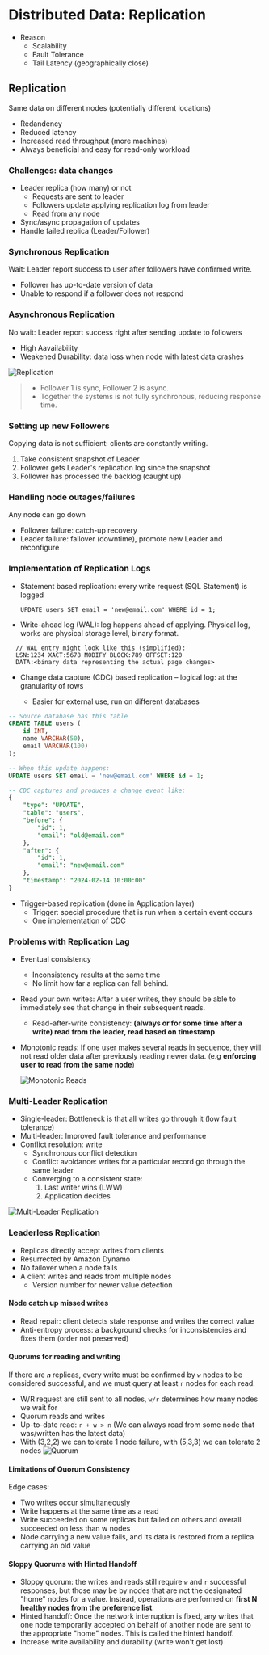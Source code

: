# Distributed Data: Replication

- Reason
  - Scalability
  - Fault Tolerance
  - Tail Latency (geographically close)

## Replication

Same data on different nodes (potentially different locations)

- Redandency
- Reduced latency
- Increased read throughput (more machines)
- Always beneficial and easy for read-only workload

### Challenges: data changes

- Leader replica (how many) or not
  - Requests are sent to leader
  - Followers update applying replication log from leader
  - Read from any node
- Sync/async propagation of updates
- Handle failed replica (Leader/Follower)

### Synchronous Replication

Wait: Leader report success to user after followers have confirmed write.

- Follower has up-to-date version of data
- Unable to respond if a follower does not respond

### Asynchronous Replication

No wait: Leader report success right after sending update to followers

- High Aavailability
- Weakened Durability: data loss when node with latest data crashes

![Replication](assets/replication.png)

> - Follower 1 is sync, Follower 2 is async.
> - Together the systems is not fully synchronous, reducing response time.

### Setting up new Followers

Copying data is not sufficient: clients are constantly writing.

1. Take consistent snapshot of Leader
2. Follower gets Leader's replication log since the snapshot
3. Follower has processed the backlog (caught up)

### Handling node outages/failures

Any node can go down

- Follower failure: catch-up recovery
- Leader failure: failover (downtime), promote new Leader and reconfigure

### Implementation of Replication Logs

- Statement based replication: every write request (SQL Statement) is logged

  `UPDATE users SET email = 'new@email.com' WHERE id = 1;`

- Write-ahead log (WAL): log happens ahead of applying. Physical log, works are physical storage level, binary format.

```shell
  // WAL entry might look like this (simplified):
  LSN:1234 XACT:5678 MODIFY BLOCK:789 OFFSET:120
  DATA:<binary data representing the actual page changes>
```

- Change data capture (CDC) based replication – logical log: at the granularity of rows

  - Easier for external use, run on different databases

```sql
-- Source database has this table
CREATE TABLE users (
    id INT,
    name VARCHAR(50),
    email VARCHAR(100)
);

-- When this update happens:
UPDATE users SET email = 'new@email.com' WHERE id = 1;

-- CDC captures and produces a change event like:
{
    "type": "UPDATE",
    "table": "users",
    "before": {
        "id": 1,
        "email": "old@email.com"
    },
    "after": {
        "id": 1,
        "email": "new@email.com"
    },
    "timestamp": "2024-02-14 10:00:00"
}
```

- Trigger-based replication (done in Application layer)
  - Trigger: special procedure that is run when a certain event occurs
  - One implementation of CDC

### Problems with Replication Lag

- Eventual consistency

  - Inconsistency results at the same time
  - No limit how far a replica can fall behind.

- Read your own writes: After a user writes, they should be able to immediately see that change in their subsequent reads.
  - Read-after-write consistency: **(always or for some time after a write) read from the leader, read based on timestamp**
- Monotonic reads: If one user makes several reads in sequence,
  they will not read older data after previously
  reading newer data. (e.g **enforcing user to read from the same node**)

  ![Monotonic Reads](assets/monotonic-reads.png)

### Multi-Leader Replication

- Single-leader: Bottleneck is that all writes go through it (low fault tolerance)
- Multi-leader: Improved fault tolerance and performance
- Conflict resolution: write
  - Synchronous conflict detection
  - Conflict avoidance: writes for a particular record go through the same leader
  - Converging to a consistent state:
    1. Last writer wins (LWW)
    2. Application decides

![Multi-Leader Replication](assets/multi-leader.png)

### Leaderless Replication

- Replicas directly accept writes from clients
- Resurrected by Amazon Dynamo
- No failover when a node fails
- A client writes and reads from multiple nodes
  - Version number for newer value detection

#### Node catch up missed writes

- Read repair: client detects stale response and writes the correct value
- Anti-entropy process: a background checks for inconsistencies and fixes them (order not preserved)

#### Quorums for reading and writing

If there are `𝒏` replicas, every write must be confirmed by `w` nodes to be considered successful, and we must query at least `r` nodes for each read.

- W/R request are still sent to all nodes, `w/r` determines how many nodes we wait for
- Quorum reads and writes
- Up-to-date read: `r + w > n` (We can always read from some node that was/written has the latest data)
- With (3,2,2) we can tolerate 1 node failure, with (5,3,3) we can tolerate 2 nodes
  ![Quorum](assets/quorum.png)

#### Limitations of Quorum Consistency

Edge cases:

- Two writes occur simultaneously
- Write happens at the same time as a read
- Write succeeded on some replicas but failed on others and overall succeeded on less than w nodes
- Node carrying a new value fails, and its data is restored from a replica carrying an old value

#### Sloppy Quorums with Hinted Handoff

- Sloppy quorum: the writes and reads still require `w` and `r` successful responses, but those may be by nodes that are not the designated "home" nodes for a value. Instead, operations are performed on **first N healthy nodes from the preference list**.
- Hinted handoff: Once the network interruption is fixed, any writes that one node temporarily accepted on behalf of another node are sent to the appropriate "home" nodes. This is called the hinted handoff.
- Increase write availability and durability (write won't get lost)
